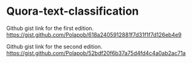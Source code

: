 # Quora-text-classification
Github gist link for the first edition.
https://gist.github.com/Polapob/618a2405912881f7d31f1f7d126eb4e9

Github gist link for the second edition.
https://gist.github.com/Polapob/52bdf20f6b37a75d4fd4c4a0ab2ac71a
